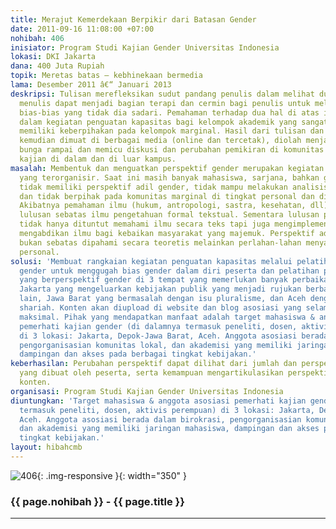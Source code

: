 ```yaml
---
title: Merajut Kemerdekaan Berpikir dari Batasan Gender
date: 2011-09-16 11:08:00 +07:00
nohibah: 406
inisiator: Program Studi Kajian Gender Universitas Indonesia
lokasi: DKI Jakarta
dana: 400 Juta Rupiah
topik: Meretas batas – kebhinekaan bermedia
lama: Desember 2011 â€“ Januari 2013
deskripsi: Tulisan merefleksikan sudut pandang penulis dalam melihat dunia. Sementara
  menulis dapat menjadi bagian terapi dan cermin bagi penulis untuk melihat kembali
  bias-bias yang tidak dia sadari. Pemahaman terhadap dua hal di atas ingin kami wujudkan
  dalam kegiatan penguatan kapasitas bagi kelompok akademik yang sangat diharapkan
  memiliki keberpihakan pada kelompok marginal. Hasil dari tulisan dan refleksi tersebut
  kemudian dimuat di berbagai media (online dan tercetak), diolah menjadi sebuah tulisan
  bunga rampai dan memicu diskusi dan perubahan pemikiran di komunitas dan kelompok
  kajian di dalam dan di luar kampus.
masalah: Membentuk dan menguatkan perspektif gender merupakan kegiatan berkelanjutan
  yang terorganisir. Saat ini masih banyak mahasiswa, sarjana, bahkan guru besar yang
  tidak memiliki perspektif adil gender, tidak mampu melakukan analisis kekuasaan,
  dan tidak berpihak pada komunitas marginal di tingkat personal dan di tingkat masyarakat.
  Akibatnya pemahaman ilmu (hukum, antropologi, sastra, kesehatan, dll) yang dimiliki
  lulusan sebatas ilmu pengetahuan formal tekstual. Sementara lulusan perguruan tinggi
  tidak hanya dituntut memahami ilmu secara teks tapi juga mengimplementasikan dan
  mengabdikan ilmu bagi kebaikan masyarakat yang majemuk. Perspektif adil gender juga
  bukan sebatas dipahami secara teoretis melainkan perlahan-lahan menyatu dengan kepekaan
  personal.
solusi: 'Membuat rangkaian kegiatan penguatan kapasitas melalui pelatihan kepekaan
  gender untuk menggugah bias gender dalam diri peserta dan pelatihan penulisan konten
  yang berperspektif gender di 3 tempat yang memerlukan banyak perbaikan yaitu DKI
  Jakarta yang mengeluarkan kebijakan publik yang menjadi rujukan berbagai provinsi
  lain, Jawa Barat yang bermasalah dengan isu pluralisme, dan Aceh dengan isu hukum
  shariah. Konten akan diupload di website dan blog asosiasi yang selama ini tidak
  maksimal. Pihak yang mendapatkan manfaat adalah target mahasiswa & anggota asosiasi
  pemerhati kajian gender (di dalamnya termasuk peneliti, dosen, aktivis perempuan)
  di 3 lokasi: Jakarta, Depok-Jawa Barat, Aceh. Anggota asosiasi berada dalam birokrasi,
  pengorganisasian komunitas lokal, dan akademisi yang memiliki jaringan mahasiswa,
  dampingan dan akses pada berbagai tingkat kebijakan.'
keberhasilan: Perubahan perspektif dapat dilihat dari jumlah dan perspektif konten
  yang dibuat oleh peserta, serta kemampuan mengartikulasikan perspektif menjadi sebuah
  konten.
organisasi: Program Studi Kajian Gender Universitas Indonesia
diuntungkan: 'Target mahasiswa & anggota asosiasi pemerhati kajian gender (di dalamnya
  termasuk peneliti, dosen, aktivis perempuan) di 3 lokasi: Jakarta, Depok-Jawa Barat,
  Aceh. Anggota asosiasi berada dalam birokrasi, pengorganisasian komunitas lokal,
  dan akademisi yang memiliki jaringan mahasiswa, dampingan dan akses pada berbagai
  tingkat kebijakan.'
layout: hibahcmb
---
```


![406](/static/img/hibahcmb/406.png){: .img-responsive }{: width="350" }

### {{ page.nohibah }} - {{ page.title }}

---
